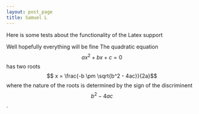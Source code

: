 ```yaml
---
layout: post_page
title: Samuel L
---
```


<script src="http://cdn.mathjax.org/mathjax/latest/MathJax.js?config=TeX-AMS-MML_HTMLorMML">

</script>

Here is some tests about the functionality of the Latex support

Well hopefully everything will be fine
The quadratic equation $$ax^2 + bx + c = 0$$ has two roots
$$ x = \frac{-b \pm \sqrt{b^2 - 4ac}}{2a}$$
where the nature of the roots is determined by the sign
of the discriminent $$b^2 - 4ac$$.
